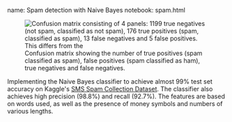 name: Spam detection with Naive Bayes
notebook: spam.html

<figure>
<img src="{{ url_for('static', filename='img/dsml/spam-confusion-matrix.png') }}"
     alt="Confusion matrix consisting of 4 panels: 1199 true negatives (not spam, classified as not spam), 176 true positives (spam, classified as spam), 13 false negatives and 5 false positives. This differs from the "
     class="centered">
<figcaption>Confusion matrix showing the number of true positives (spam classified as spam), false positives (spam classified as ham), true negatives and false negatives.</figcaption>
</figure>

Implementing the Naive Bayes classifier to achieve almost 99% test set accuracy on Kaggle's [SMS Spam Collection Dataset](https://www.kaggle.com/datasets/uciml/sms-spam-collection-dataset/). The classifier also achieves high precision (98.8%) and recall (92.7%). The features are based on words used, as well as the presence of money symbols and numbers of various lengths.

